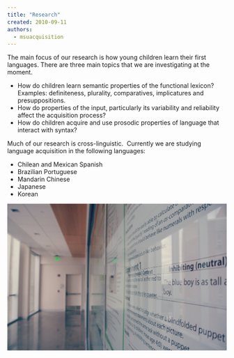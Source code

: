 ```yaml
---
title: "Research"
created: 2010-09-11
authors: 
  - msuacquisition
---
```


The main focus of our research is how young children learn their first languages. There are three main topics that we are investigating at the moment.

- How do children learn semantic properties of the functional lexicon? Examples: definiteness, plurality, comparatives, implicatures and presuppositions.
- How do properties of the input, particularly its variability and reliability affect the acquisition process?
- How do children acquire and use prosodic properties of language that interact with syntax?

Much of our research is cross-linguistic.  Currently we are studying language acquisition in the following languages:

- Chilean and Mexican Spanish
- Brazilian Portuguese
- Mandarin Chinese
- Japanese
- Korean

[![wells5](assets/images/wells5.jpg)](https://msuacquisition.files.wordpress.com/2010/09/wells5.jpg)
